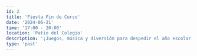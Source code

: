 ```yaml
---
id: 2
title: 'Fiesta Fin de Curso'
date: '2024-06-21'
time: '17:00 - 20:00'
location: 'Patio del Colegio'
description: '¡Juegos, música y diversión para despedir el año escolar!'
type: 'past'
---
```

